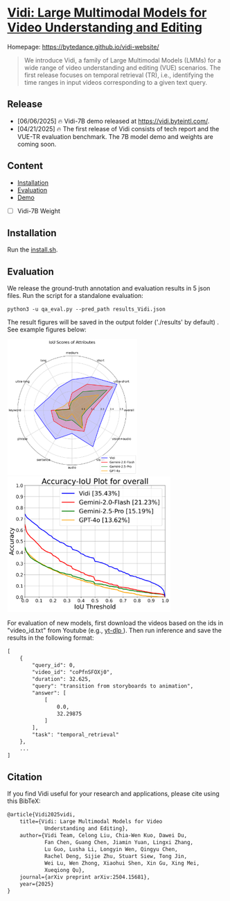 # [Vidi: Large Multimodal Models for Video Understanding and Editing](https://arxiv.org/pdf/2504.15681)

Homepage: https://bytedance.github.io/vidi-website/

> We introduce Vidi, a family of Large Multimodal Models (LMMs) for a wide range of video understanding and editing (VUE) scenarios. The first release focuses on temporal retrieval (TR), i.e., identifying the time ranges in input videos corresponding to a given text query. 

## Release
- [06/06/2025] 🔥 Vidi-7B demo released at https://vidi.byteintl.com/.
- [04/21/2025] 🔥 The first release of Vidi consists of tech report and the VUE-TR evaluation benchmark. The 7B model demo and weights are coming soon. 

## Content
- [Installation](#installation)
- [Evaluation](#evaluation)
- [Demo](https://vidi.byteintl.com/)
- [ ] Vidi-7B Weight

## Installation
Run the [install.sh](install.sh).

## Evaluation

We release the ground-truth annotation and evaluation results in 5 json files. Run the script for a standalone evaluation:

```
python3 -u qa_eval.py --pred_path results_Vidi.json
```
The result figures will be saved in the output folder ('./results' by default)
. See example figures below:

<img src="results/IoU_radar_plot.png" width="300"/> <img src="results/overall_IoU_plot.png" width="377"/> 

For evaluation of new models, first download the videos based on the ids in "video_id.txt" from Youtube (e.g., [yt-dlp
](https://github.com/yt-dlp/yt-dlp)). Then run inference and save the results in the following format:
```
[
    {
        "query_id": 0,
        "video_id": "coPfnSFOXj0",
        "duration": 32.625,
        "query": "transition from storyboards to animation",
        "answer": [
            [
                0.0,
                32.29875
            ]
        ],
        "task": "temporal_retrieval"
    },
    ...
]
```

<!-- ## Model Release
We release the 7B model weight for reproduction of results. For a given video and text query, run the following command to get the results:

```
python3 -u inference.py --video-path [video path] --query [query] --model-path [model path]
```  -->

## Citation
If you find Vidi useful for your research and applications, please cite using this BibTeX:
```
@article{Vidi2025vidi,
    title={Vidi: Large Multimodal Models for Video 
            Understanding and Editing},
    author={Vidi Team, Celong Liu, Chia-Wen Kuo, Dawei Du, 
            Fan Chen, Guang Chen, Jiamin Yuan, Lingxi Zhang,
            Lu Guo, Lusha Li, Longyin Wen, Qingyu Chen, 
            Rachel Deng, Sijie Zhu, Stuart Siew, Tong Jin, 
            Wei Lu, Wen Zhong, Xiaohui Shen, Xin Gu, Xing Mei, 
            Xueqiong Qu},
    journal={arXiv preprint arXiv:2504.15681},
    year={2025}
}
```
